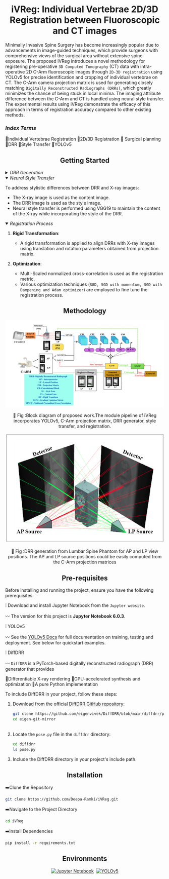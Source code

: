 <h1 align="center">iVReg: Individual Vertebrae 2D/3D Registration between Fluoroscopic and CT images </h1>

<p  align="center">  
  
 Minimally Invasive Spine Surgery has become increasingly popular due to advancements in image-guided techniques, which provide surgeons with comprehensive views of the surgical area without extensive spine exposure. The proposed iVReg introduces a novel methodology for registering pre-operative `3D Computed Tomography` (CT) data with intra-operative 2D C-Arm fluoroscopic images through `2D-3D registration` using YOLOv5 for precise identification and cropping of individual vertebrae on CT. The C-Arm camera projection matrix is used for generating closely matching `Digitally Reconstructed Radiographs (DRRs)`, which greatly minimizes the chance of being stuck in local minima. The imaging attribute difference between the C-Arm and CT is handled using neural style transfer. The experimental results using iVReg demonstrate the efficacy of this approach in terms of registration accuracy compared to other existing methods.
</p>

<h3 > <i>Index Terms</i> </h3> 

 :diamond_shape_with_a_dot_inside:Individual Vertebrae Registration
 :diamond_shape_with_a_dot_inside:2D/3D Registration
  :diamond_shape_with_a_dot_inside: Surgical planning
  :diamond_shape_with_a_dot_inside:DRR
  :diamond_shape_with_a_dot_inside:Style Transfer
  :diamond_shape_with_a_dot_inside:YOLOv5
</div>


## <div align="center">Getting Started</div>

<details>
  <summary><i>DRR Generation</i></summary>


1. **CT Volume Processing**:
   - CT slices of a spine phantom are collected and stacked to create a 3D volume.
   - `Sagittal and coronal views` are generated from the volumetric data.

2. **Annotation and Training**:
   - Images are annotated using `makesense.ai`, labeling vertebral levels (L1, L2, L3, L4, L5).
   - Two YOLO-V5 models are trained: one for sagittal and another for coronal views.

3. **Bounding Box Prediction**:
   - The trained YOLO-V5 models predict bounding box coordinates for regions of interest in CT images.
   - These coordinates are used to crop the CT volume for focused visualization.

4. **DRR Generation**:
   - DRRs are generated using the DiffDRR module from the cropped `CT volume`.

</details>

<details open>
<summary><i>Neural Style Transfer</i></summary>
  
To address stylistic differences between DRR and X-ray images:
- The X-ray image is used as the content image.
- The DRR image is used as the style image.
- Neural style transfer is performed using VGG19 to maintain the content of the X-ray while incorporating the style of the DRR.

</details>

<details open>
<summary><i>Registration Process</i></summary>  
  
1. **Rigid Transformation**:
   - A rigid transformation is applied to align DRRs with X-ray images using translation and rotation parameters obtained from projection matrix.


2. **Optimization**:
   - Multi-Scaled normalized cross-correlation is used as the registration metric.
   - Various optimization techniques (`SGD, SGD with momentum, SGD with Dampening and Adam optimizer`) are employed to fine tune the registration process.



</details>

## <div align="center">Methodology</div>
<p align="center">
  <img src="FIGURE_COMMONMARK/Block..1.png" alt="Block Diagram">
</p>

<div align = "center">
  
  :small_orange_diamond: Fig :Block diagram of proposed work.The module pipeline of iVReg incorporates YOLOv5,
C-Arm projection matrix, DRR generator, style transfer, and registration.
</div>



<p align="center">
  <img src="FIGURE_COMMONMARK/Diagram .png">
</p>

<div align = "center">
  
  :small_orange_diamond: Fig :DRR generation from Lumbar Spine Phantom for AP and LP view positions.
The AP and LP source positions could be easily computed from the C-Arm projection
matrices
</div>


## <div align="center">Pre-requisites</div>
Before installing and running the project, ensure you have the following prerequisites:

 :grey_exclamation: Download and install Jupyter Notebook from the `Jupyter website`.
 
 :wavy_dash: The version for this project is **Jupyter Notebook 6.0.3**.
  
  :grey_exclamation: YOLOv5 

 
 :wavy_dash:  See the [YOLOv5 Docs](https://docs.ultralytics.com/yolov5) for full documentation on training, testing and deployment. See below for quickstart examples.
 
:grey_exclamation: DiffDRR

:wavy_dash: `DiffDRR` is a PyTorch-based digitally reconstructed radiograph (DRR) generator that provides

:small_orange_diamond:Differentiable X-ray rendering
:small_orange_diamond:GPU-accelerated synthesis and optimization
:small_orange_diamond:A pure Python implementation

To include DiffDRR in your project, follow these steps:

1. Download from the official [DiffDRR GitHub repository](https://github.com/eigenvivek/DiffDRR/blob/main/diffdrr/pose.py):

    ```bash
    git clone https://github.com/eigenvivek/DiffDRR/blob/main/diffdrr/pose.py
    cd eigen-git-mirror
  
    ```

2. Locate the `pose.py` file in the `diffdrr` directory:

    ```bash
    cd diffdrr
    ls pose.py
    ```

3. Include the DiffDRR directory in your project's include path. 


## <div align="center">Installation</div>
:arrow_right:Clone the Repository
```bash
git clone https://github.com/Deepa-Ramki/iVReg.git
```

:arrow_right:Navigate to the Project Directory
```bash
cd iVReg
```
:arrow_right:Install Dependencies
```bash
pip install -r requirements.txt
```
## <div align="center">Environments</div>
<div align="center">
  <a href="https://jupyter.org/">
    <img src="https://jupyter.org/assets/homepage/main-logo.svg" width="10%" alt="Jupyter Notebook" /></a>
  <img src="https://github.com/ultralytics/assets/raw/main/social/logo-transparent.png" width="5%" alt="" />
  <a href="https://bit.ly/yolov5-paperspace-notebook">
    <img src="https://github.com/ultralytics/yolov5/releases/download/v1.0/logo-gradient.png" width="10%" alt="YOLOv5" /></a>
</div>
